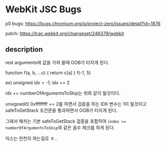 <h1>WebKit JSC Bugs</h1>

p0 bugs: https://bugs.chromium.org/p/project-zero/issues/detail?id=1876

patch: https://trac.webkit.org/changeset/246379/webkit

<h2>description</h2>
rest arguments에 값을 가져 올때 OOB가 터지게 된다.

function f(a, b, ...c) {
  return c[a]
}
f(-1, 5)

ex) unsigned idx = -1; idx += 2

idx += numberOfArgumentsToSkip는 위와 같이 될것이다.

unsigned라 0xffffffff += 2를 하면서 검증을 하는 IDX 변수는 1이 될것이고 safeToGetStack 조건문을 통과하면서 OOB가 터지게 된다.

그래서 패치는 기본 safeToGetStack 검증을 포함하여 `index >= numberOfArgumentsToSkip`와 같은 음수 체크를 하게 된다.

익스는 천천히 하는걸로 ㅎ..
